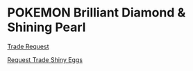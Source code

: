 # POKEMON Brilliant Diamond & Shining Pearl

[Trade Request](https://github.com/lGodHatesMel/Shiny-Ditto-Bot-Wiki/blob/main/wiki/BDSP/BDSP-TradeRequest.md)

[Request Trade Shiny Eggs](https://github.com/lGodHatesMel/Shiny-Ditto-Bot-Wiki/blob/main/wiki/BDSP/BDSP-TradeRequest.md)
